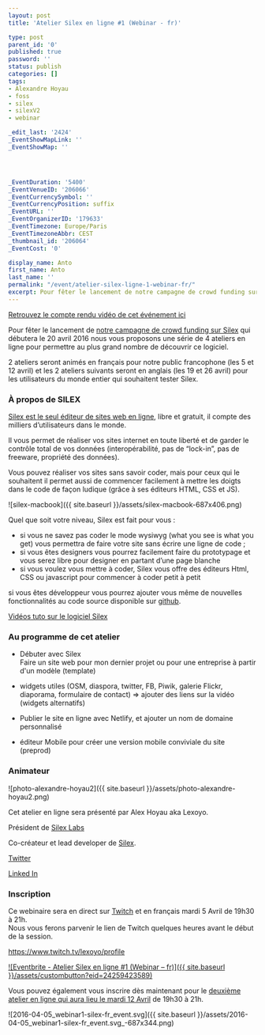 ```yaml
---
layout: post
title: 'Atelier Silex en ligne #1 (Webinar - fr)'

type: post
parent_id: '0'
published: true
password: ''
status: publish
categories: []
tags:
- Alexandre Hoyau
- foss
- silex
- silexV2
- webinar

_edit_last: '2424'
_EventShowMapLink: ''
_EventShowMap: ''




_EventDuration: '5400'
_EventVenueID: '206066'
_EventCurrencySymbol: ''
_EventCurrencyPosition: suffix
_EventURL: ''
_EventOrganizerID: '179633'
_EventTimezone: Europe/Paris
_EventTimezoneAbbr: CEST
_thumbnail_id: '206064'
_EventCost: '0'

display_name: Anto
first_name: Anto
last_name: ''
permalink: "/event/atelier-silex-ligne-1-webinar-fr/"
excerpt: Pour fêter le lancement de notre campagne de crowd funding sur Silex qui débutera le 20 avril 2016 nous vous proposons une série de 4 ateliers en ligne pour permettre au plus grand nombre de découvrir ce logiciel.
---
```


[Retrouvez le compte rendu vidéo de cet événement ici](https://www.silexlabs.org/compte-rendu-video-webinar-1-silex/)

Pour fêter le lancement de [notre campagne de crowd funding sur Silex](https://www.silexlabs.org/silex-v2-crowd-funding-appel-aux-dons/) qui débutera le 20 avril 2016 nous vous proposons une série de 4 ateliers en ligne pour permettre au plus grand nombre de découvrir ce logiciel.

2 ateliers seront animés en français pour notre public francophone (les 5 et 12 avril) et les 2 ateliers suivants seront en anglais (les 19 et 26 avril) pour les utilisateurs du monde entier qui souhaitent tester Silex.

### **À propos de SILEX**

[Silex est le seul éditeur de sites web en ligne](http://www.silex.me/), libre et gratuit, il compte des milliers d’utilisateurs dans le monde.

Il vous permet de réaliser vos sites internet en toute liberté et de garder le contrôle total de vos données (interopérabilité, pas de “lock-in”, pas de freeware, propriété des données).

Vous pouvez réaliser vos sites sans savoir coder, mais pour ceux qui le souhaitent il permet aussi de commencer facilement à mettre les doigts dans le code de façon ludique (grâce à ses éditeurs HTML, CSS et JS).

![silex-macbook]({{ site.baseurl }}/assets/silex-macbook-687x406.png)

Quel que soit votre niveau, Silex est fait pour vous
: 
*   si vous ne savez pas coder le mode wysiwyg (what you see is what you get) vous permettra de faire votre site sans écrire une ligne de code ;
*   si vous êtes designers vous pourrez facilement faire du prototypage et vous serez libre pour designer en partant d’une page blanche
*   si vous voulez vous mettre à coder, Silex vous offre des éditeurs Html, CSS ou javascript pour commencer à coder petit à petit

si vous êtes développeur vous pourrez ajouter vous même de nouvelles fonctionnalités au code source disponible sur [github](https://github.com/silexlabs/Silex).

[Vidéos tuto sur le logiciel Silex](https://www.silexlabs.org/compte-rendu-video-de-latelier-silex-a-lescapade/)

### Au programme de cet atelier

*   Débuter avec Silex  
    Faire un site web pour mon dernier projet ou pour une entreprise à partir d'un modèle (template)
*   widgets utiles (OSM, diaspora, twitter, FB, Piwik, galerie Flickr, diaporama, formulaire de contact) => ajouter des liens sur la vidéo (widgets alternatifs)
*   Publier le site en ligne avec Netlify, et ajouter un nom de domaine personnalisé

*   éditeur Mobile pour créer une version mobile conviviale du site (preprod)

### Animateur

![photo-alexandre-hoyau2]({{ site.baseurl }}/assets/photo-alexandre-hoyau2.png)

Cet atelier en ligne sera présenté par Alex Hoyau aka Lexoyo.

Président de [Silex Labs](https://www.silexlabs.org/)

Co-créateur et lead developer de [Silex](https://www.silex.me/).

[Twitter](https://twitter.com/lexoyo)

[Linked In](https://linkedin.com/in/webappdev)

### Inscription

Ce webinaire sera en direct sur [Twitch](https://www.twitch.tv/lexoyo/profile) et en français mardi 5 Avril de 19h30 à 21h.  
Nous vous ferons parvenir le lien de Twitch quelques heures avant le début de la session.

[https://www.twitch.tv/lexoyo/profile  
](https://www.twitch.tv/lexoyo/profile)

[![Eventbrite - Atelier Silex en ligne #1 (Webinar – fr)]({{ site.baseurl }}/assets/custombutton?eid=24259423589)](http://www.eventbrite.fr/e/billets-atelier-silex-en-ligne-1-webinar-fr-24259423589?ref=ebtn)

Vous pouvez également vous inscrire dès maintenant pour le [deuxième atelier en ligne qui aura lieu le mardi 12 Avril](https://www.silexlabs.org/event/atelier-silex-ligne-2-webinar-fr/) de 19h30 à 21h.

![2016-04-05_webinar1-silex-fr_event.svg]({{ site.baseurl }}/assets/2016-04-05_webinar1-silex-fr_event.svg_-687x344.png)